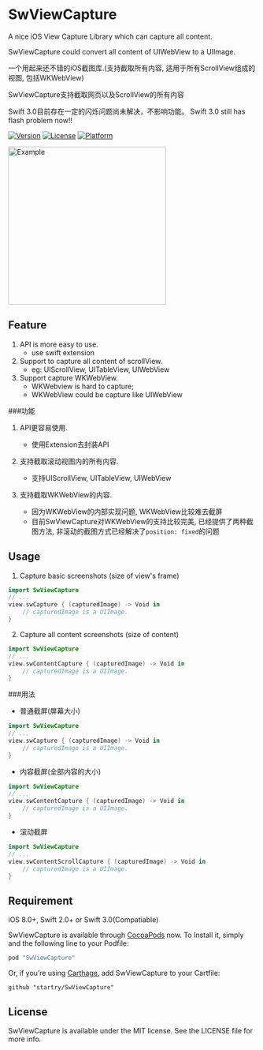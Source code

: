 # SwViewCapture

A nice iOS View Capture Library which can capture all content.

SwViewCapture could convert all content of UIWebView to a UIImage.

一个用起来还不错的iOS截图库.(支持截取所有内容, 适用于所有ScrollView组成的视图, 包括WKWebView)

SwViewCapture支持截取网页以及ScrollView的所有内容

Swift 3.0目前存在一定的闪烁问题尚未解决，不影响功能。
Swift 3.0 still has flash problem now!!

[![Version](https://img.shields.io/cocoapods/v/SwViewCapture.svg?style=flat)](http://cocoapods.org/pods/SwViewCapture)
[![License](https://img.shields.io/cocoapods/l/SwViewCapture.svg?style=flat)](http://cocoapods.org/pods/SwViewCapture)
[![Platform](https://img.shields.io/cocoapods/p/SwViewCapture.svg?style=flat)](http://cocoapods.org/pods/SwViewCapture)

 <img src="https://raw.githubusercontent.com/startry/SwViewCapture/master/capture_demo.gif" width ="320" alt="Example" align=center />

## Feature

1. API is more easy to use.
	* use swift extension
2. Support to capture all content of scrollView. 
	* eg: UIScrollView, UITableView, UIWebView
3. Support capture WKWebView. 
	* WKWebview is hard to capture; 
	* WKWebView could be capture like UIWebView

###功能

1. API更容易使用.
	* 使用Extension去封装API

2. 支持截取滚动视图内的所有内容.
	* 支持UIScrollView, UITableView, UIWebView

3. 支持截取WKWebView的内容.
	* 因为WKWebView的内部实现问题, WKWebView比较难去截屏
	* 目前SwViewCapture对WKWebView的支持比较完美, 已经提供了两种截图方法, 非滚动的截图方式已经解决了`position: fixed`的问题
	

## Usage

1. Capture basic screenshots (size of view's frame)

``` Swift
import SwViewCapture
// ...
view.swCapture { (capturedImage) -> Void in
	// capturedImage is a UIImage.           
}
```

2. Capture all content screenshots (size of content)

``` Swift
import SwViewCapture
// ...
view.swContentCapture { (capturedImage) -> Void in
	// capturedImage is a UIImage.           
}
```

###用法

* 普通截屏(屏幕大小)

``` Swift
import SwViewCapture
// ...
view.swCapture { (capturedImage) -> Void in
	// capturedImage is a UIImage.           
}
```

* 内容截屏(全部内容的大小)

``` Swift
import SwViewCapture
// ...
view.swContentCapture { (capturedImage) -> Void in
	// capturedImage is a UIImage.           
}
```

* 滚动截屏

``` Swift
import SwViewCapture
// ...
view.swContentScrollCapture { (capturedImage) -> Void in
	// capturedImage is a UIImage.           
}
```

## Requirement

iOS 8.0+, Swift 2.0+ or Swift 3.0(Compatiable)

SwViewCapture is available through [CocoaPods](http://cocoapods.org) now. To Install it, simply and the following line to your Podfile:

``` ruby
pod "SwViewCapture"
```

Or, if you’re using [Carthage](https://github.com/Carthage/Carthage), add SwViewCapture to your Cartfile:

``` 
github "startry/SwViewCapture"
```

## License

SwViewCapture is available under the MIT license. See the LICENSE file for more info.
